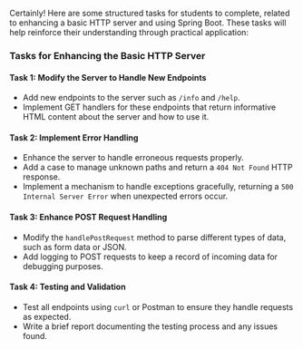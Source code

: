 Certainly! Here are some structured tasks for students to complete, related to enhancing a basic HTTP server and using Spring Boot. These tasks will help reinforce their understanding through practical application:

### Tasks for Enhancing the Basic HTTP Server

#### Task 1: Modify the Server to Handle New Endpoints
- Add new endpoints to the server such as `/info` and `/help`.
- Implement GET handlers for these endpoints that return informative HTML content about the server and how to use it.

#### Task 2: Implement Error Handling
- Enhance the server to handle erroneous requests properly.
- Add a case to manage unknown paths and return a `404 Not Found` HTTP response.
- Implement a mechanism to handle exceptions gracefully, returning a `500 Internal Server Error` when unexpected errors occur.

#### Task 3: Enhance POST Request Handling
- Modify the `handlePostRequest` method to parse different types of data, such as form data or JSON.
- Add logging to POST requests to keep a record of incoming data for debugging purposes.

#### Task 4: Testing and Validation
- Test all endpoints using `curl` or Postman to ensure they handle requests as expected.
- Write a brief report documenting the testing process and any issues found.